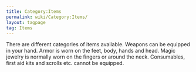 ```yaml
---
title: Category:Items
permalink: wiki/Category:Items/
layout: tagpage
tag: Items
---
```


There are different categories of items available. Weapons can be
equipped in your hand. Armor is worn on the feet, body, hands and head.
Magic jewelry is normally worn on the fingers or around the neck.
Consumables, first aid kits and scrolls etc. cannot be equipped.
